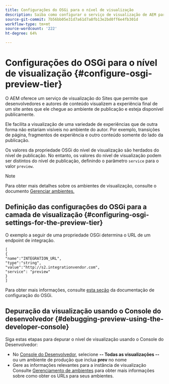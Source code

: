 ```yaml
---
title: Configurações do OSGi para o nível de visualização
description: Saiba como configurar o serviço de visualização de AEM para visualizar o conteúdo antes de entrar em vigor.
source-git-commit: 7b56bb05e31d7a61d7a8fb13e2bd0ff6e4fb301d
workflow-type: tm+mt
source-wordcount: '222'
ht-degree: 64%

---
```



# Configurações do OSGi para o nível de visualização {#configure-osgi-preview-tier}

O AEM oferece um serviço de visualização do Sites que permite que desenvolvedores e autores de conteúdo visualizem a experiência final de um site antes que ele chegue ao ambiente de publicação e esteja disponível publicamente.

Ele facilita a visualização de uma variedade de experiências que de outra forma não estariam visíveis no ambiente do autor. Por exemplo, transições de página, fragmentos de experiência e outro conteúdo somente do lado da publicação.

Os valores da propriedade OSGi do nível de visualização são herdados do nível de publicação. No entanto, os valores do nível de visualização podem ser distintos do nível de publicação, definindo o parâmetro `service` para o valor `preview`.

>[!NOTE]
>
>Para obter mais detalhes sobre os ambientes de visualização, consulte o documento [Gerenciar ambientes.](/help/implementing/cloud-manager/manage-environments.md#access-preview-service)

## Definição das configurações do OSGi para a camada de visualização {#configuring-osgi-settings-for-the-preview-tier}

O exemplo a seguir de uma propriedade OSGi determina o URL de um endpoint de integração.

```
[
{
"name":"INTEGRATION_URL",
"type":"string",
"value":"http://s2.integrationvendor.com",
"service": "preview"
}
]
```

Para obter mais informações, consulte [esta seção](/help/implementing/deploying/configuring-osgi.md#author-vs-publish-configuration) da documentação de configuração do OSGi.

## Depuração da visualização usando o Console do desenvolvedor {#debugging-preview-using-the-developer-console}

Siga estas etapas para depurar o nível de visualização usando o Console do Desenvolvedor:

* No [Console do Desenvolvedor](/help/implementing/developing/introduction/development-guidelines.md#aem-as-a-cloud-service-development-tools), selecione **-- Todas as visualizações --** ou um ambiente de produção que inclua **prev** no nome
* Gere as informações relevantes para a instância de visualização 
Consulte [Gerenciamento de ambientes](/help/implementing/cloud-manager/manage-environments.md) para obter mais informações sobre como obter os URLs para seus ambientes.
